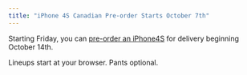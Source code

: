 ```yaml
---
title: "iPhone 4S Canadian Pre-order Starts October 7th"
---
```

<p>Starting Friday, you can <a href="https://store.apple.com/ca/browse/home/shop_iphone/family/iphone">pre-order an iPhone4S</a> for delivery beginning October 14th.</p>
<p>Lineups start at your browser. Pants optional.</p>
